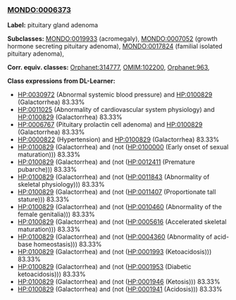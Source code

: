 
### [MONDO:0006373](http://purl.obolibrary.org/obo/MONDO_0006373)
**Label:** pituitary gland adenoma

**Subclasses:** [MONDO:0019933](http://purl.obolibrary.org/obo/MONDO_0019933) (acromegaly), [MONDO:0007052](http://purl.obolibrary.org/obo/MONDO_0007052) (growth hormone secreting pituitary adenoma), [MONDO:0017824](http://purl.obolibrary.org/obo/MONDO_0017824) (familial isolated pituitary adenoma), 

**Corr. equiv. classes:** [Orphanet:314777](http://www.orpha.net/ORDO/Orphanet_314777), [OMIM:102200](http://purl.obolibrary.org/obo/OMIM_102200), [Orphanet:963](http://www.orpha.net/ORDO/Orphanet_963), 

**Class expressions from DL-Learner:**

- [HP:0030972](http://purl.obolibrary.org/obo/HP_0030972) (Abnormal systemic blood pressure) and [HP:0100829](http://purl.obolibrary.org/obo/HP_0100829) (Galactorrhea) 83.33%
- [HP:0011025](http://purl.obolibrary.org/obo/HP_0011025) (Abnormality of cardiovascular system physiology) and [HP:0100829](http://purl.obolibrary.org/obo/HP_0100829) (Galactorrhea) 83.33%
- [HP:0006767](http://purl.obolibrary.org/obo/HP_0006767) (Pituitary prolactin cell adenoma) and [HP:0100829](http://purl.obolibrary.org/obo/HP_0100829) (Galactorrhea) 83.33%
- [HP:0000822](http://purl.obolibrary.org/obo/HP_0000822) (Hypertension) and [HP:0100829](http://purl.obolibrary.org/obo/HP_0100829) (Galactorrhea) 83.33%
- [HP:0100829](http://purl.obolibrary.org/obo/HP_0100829) (Galactorrhea) and (not ([HP:0100000](http://purl.obolibrary.org/obo/HP_0100000) (Early onset of sexual maturation))) 83.33%
- [HP:0100829](http://purl.obolibrary.org/obo/HP_0100829) (Galactorrhea) and (not ([HP:0012411](http://purl.obolibrary.org/obo/HP_0012411) (Premature pubarche))) 83.33%
- [HP:0100829](http://purl.obolibrary.org/obo/HP_0100829) (Galactorrhea) and (not ([HP:0011843](http://purl.obolibrary.org/obo/HP_0011843) (Abnormality of skeletal physiology))) 83.33%
- [HP:0100829](http://purl.obolibrary.org/obo/HP_0100829) (Galactorrhea) and (not ([HP:0011407](http://purl.obolibrary.org/obo/HP_0011407) (Proportionate tall stature))) 83.33%
- [HP:0100829](http://purl.obolibrary.org/obo/HP_0100829) (Galactorrhea) and (not ([HP:0010460](http://purl.obolibrary.org/obo/HP_0010460) (Abnormality of the female genitalia))) 83.33%
- [HP:0100829](http://purl.obolibrary.org/obo/HP_0100829) (Galactorrhea) and (not ([HP:0005616](http://purl.obolibrary.org/obo/HP_0005616) (Accelerated skeletal maturation))) 83.33%
- [HP:0100829](http://purl.obolibrary.org/obo/HP_0100829) (Galactorrhea) and (not ([HP:0004360](http://purl.obolibrary.org/obo/HP_0004360) (Abnormality of acid-base homeostasis))) 83.33%
- [HP:0100829](http://purl.obolibrary.org/obo/HP_0100829) (Galactorrhea) and (not ([HP:0001993](http://purl.obolibrary.org/obo/HP_0001993) (Ketoacidosis))) 83.33%
- [HP:0100829](http://purl.obolibrary.org/obo/HP_0100829) (Galactorrhea) and (not ([HP:0001953](http://purl.obolibrary.org/obo/HP_0001953) (Diabetic ketoacidosis))) 83.33%
- [HP:0100829](http://purl.obolibrary.org/obo/HP_0100829) (Galactorrhea) and (not ([HP:0001946](http://purl.obolibrary.org/obo/HP_0001946) (Ketosis))) 83.33%
- [HP:0100829](http://purl.obolibrary.org/obo/HP_0100829) (Galactorrhea) and (not ([HP:0001941](http://purl.obolibrary.org/obo/HP_0001941) (Acidosis))) 83.33%


